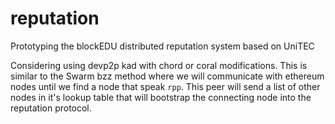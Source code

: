 # reputation
Prototyping the blockEDU distributed reputation system based on UniTEC

Considering using devp2p kad with chord or coral modifications. This is similar to the Swarm bzz method where we will communicate with ethereum nodes until we find a node that speak `rpp`. This peer will send a list of other nodes in it's lookup table that will bootstrap the connecting node into the reputation protocol.

